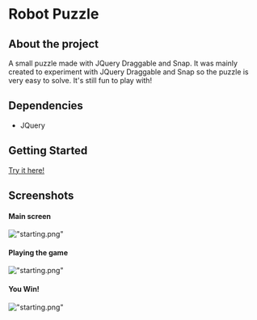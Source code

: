 # Robot Puzzle

## About the project

A small puzzle made with JQuery Draggable and Snap. It was mainly created to experiment with JQuery Draggable and Snap so the puzzle is very easy to solve. It's still fun to play with!

## Dependencies

- JQuery

## Getting Started

[Try it here!](https://sylvain-gdk.github.io/draggable-robot/ar/index.html
)

## Screenshots

#### Main screen
!["starting.png"](https://github.com/sylvain-gdk/draggable-robot/ar/blob/master/docs/start.png)

#### Playing the game
!["starting.png"](https://github.com/sylvain-gdk/draggable-robot/ar/blob/master/docs/ingame)

#### You Win!
!["starting.png"](https://github.com/sylvain-gdk/draggable-robot/ar/blob/master/docs/win.png)